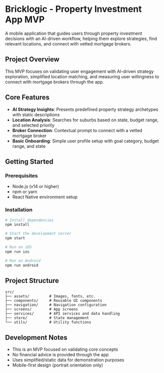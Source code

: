 # Bricklogic - Property Investment App MVP

A mobile application that guides users through property investment decisions with an AI-driven workflow, helping them explore strategies, find relevant locations, and connect with vetted mortgage brokers.

## Project Overview

This MVP focuses on validating user engagement with AI-driven strategy exploration, simplified location matching, and measuring user willingness to connect with mortgage brokers through the app.

## Core Features

- **AI Strategy Insights**: Presents predefined property strategy archetypes with static descriptions
- **Location Analysis**: Searches for suburbs based on state, budget range, and selected priority
- **Broker Connection**: Contextual prompt to connect with a vetted mortgage broker
- **Basic Onboarding**: Simple user profile setup with goal category, budget range, and state

## Getting Started

### Prerequisites

- Node.js (v14 or higher)
- npm or yarn
- React Native environment setup

### Installation

```bash
# Install dependencies
npm install

# Start the development server
npm start

# Run on iOS
npm run ios

# Run on Android
npm run android
```

## Project Structure

```
src/
├── assets/         # Images, fonts, etc.
├── components/     # Reusable UI components
├── navigation/     # Navigation configuration
├── screens/        # App screens
├── services/       # API services and data handling
├── store/          # State management
└── utils/          # Utility functions
```

## Development Notes

- This is an MVP focused on validating core concepts
- No financial advice is provided through the app
- Uses simplified/static data for demonstration purposes
- Mobile-first design (portrait orientation only)
